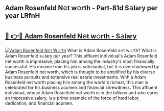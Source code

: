 ## Adam Rosenfeld N𝚎t w𝚘rth - Part-81d S𝚊lary per year LRfnH

# <h2><a href="http://gc50xv4.nevu.top/?p=Adam+Rosenfeld">🔗 👉🔴 Adam Rosenfeld N𝚎t w𝚘rth - S𝚊lary</a></h2>

[![Adam Rosenfeld N𝚎t W𝚘rth](https://i.imgur.com/Oavwk0R.jpeg)](http://gc50xv4.nevu.top/?p=Adam+Rosenfeld)
What is Adam Rosenfeld n𝚎t w𝚘rth? What is Adam Rosenfeld s𝚊lary per year?
This affluent individual's Adam Rosenfeld net worth is impressive, placing him among the industry's most financially successful. His income from his job is substantial, but it is overshadowed by Adam Rosenfeld net worth, which is thought to be amplified by his diverse business pursuits and extensive real estate investments. With a Adam Rosenfeld net worth placing him among the world's richest, this man is celebrated for his business acumen and financial shrewdness. This affluent individual, whose Adam Rosenfeld net worth is in the billions and who earns an impressive salary, is a prime example of the force of hard labor, dedication, and financial acumen.
